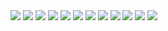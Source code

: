 
<img src="assets/Photography/Bill.jpeg">
<img src="assets/Photography/Dragan.jpeg">
<img src="assets/Photography/Furniture.jpeg">
<img src="assets/Photography/How to Prepare for your Photoshoot Corporate.png">
<img src="assets/Photography/JJ.jpeg">
<img src="assets/Photography/Karl.jpeg">
<img src="assets/Photography/Kristine.jpeg">
<img src="assets/Photography/Rich.jpeg">
<img src="assets/Photography/Sammy.jpeg">
<img src="assets/Photography/Stephanie1.jpeg">
<img src="assets/Photography/Stephanie2.jpg">
<img src="assets/Photography/readme.md">
